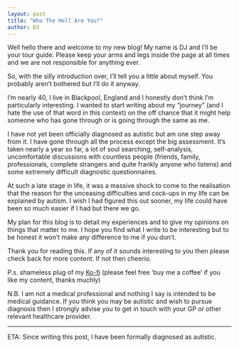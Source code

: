 ```yaml
---
layout: post
title: "Who The Hell Are You?"
author: DJ
---
```


Well hello there and welcome to my new blog! My name is DJ and I’ll be your tour guide. Please keep your arms and legs inside the page at all times and we are not responsible for anything ever.

So, with the silly introduction over, I’ll tell you a little about myself. You probably aren’t bothered but I’ll do it anyway.

I’m nearly 40, I live in Blackpool, England and I honestly don’t think I’m particularly interesting. I wanted to start writing about my “journey” (and I hate the use of that word in this context) on the off chance that it might help someone who has gone through or is going through the same as me.

I have not yet been officially diagnosed as autistic but am one step away from it. I have gone through all the process except the big assessment. It’s taken nearly a year so far, a lot of soul searching, self-analysis, uncomfortable discussions with countless people (friends, family, professionals, complete strangers and quite frankly anyone who listens) and some extremely difficult diagnostic questionnaires.

At such a late stage in life, it was a massive shock to come to the realisation that the reason for the unceasing difficulties and cock-ups in my life can be explained by autism. I wish I had figured this out sooner, my life could have been so much easier if I had but there we go.

My plan for this blog is to detail my experiences and to give my opinions on things that matter to me. I hope you find what I write to be interesting but to be honest it won’t make any difference to me if you don’t.

Thank you for reading this. If any of it sounds interesting to you then please check back for more content. If not then cheerio.

P.s. shameless plug of my [Ko-fi](https://ko-fi.com/geekbrigade) (please feel free ‘buy me a coffee’ if you like my content, thanks muchly)

N.B. I am not a medical professional and nothing I say is intended to be medical guidance. If you think you may be autistic and wish to pursue diagnosis then I strongly advise you to get in touch with your GP or other relevant healthcare provider.

---
ETA: Since writing this post, I have been formally diagnosed as autistic.